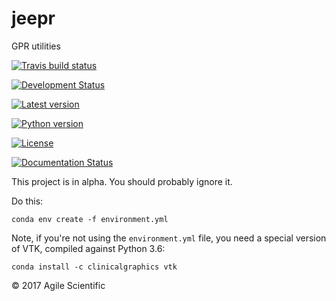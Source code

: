 # jeepr

GPR utilities

[![Travis build status](https://img.shields.io/travis/agile-geoscience/jeepr.svg)](https://travis-ci.org/agile-geoscience/jeepr)
    
[![Development Status](https://img.shields.io/pypi/status/jeepr.svg)](https://pypi.python.org/pypi/jeepr/)

[![Latest version](https://img.shields.io/pypi/v/jeepr.svg)](https://pypi.python.org/pypi/jeepr/)
    
[![Python version](https://img.shields.io/pypi/pyversions/jeepr.svg)](https://pypi.python.org/pypi/jeepr/)
    
[![License](https://img.shields.io/pypi/l/jeepr.svg)](http://www.apache.org/licenses/LICENSE-2.0)

[![Documentation Status](https://readthedocs.org/projects/jeepr/badge/?version=latest)](http://jeepr.readthedocs.io/en/latest/?badge=latest)


This project is in alpha. You should probably ignore it.

Do this:

    conda env create -f environment.yml

Note, if you're not using the `environment.yml` file, you need a special version of VTK, compiled against Python 3.6:

    conda install -c clinicalgraphics vtk 


© 2017 Agile Scientific
